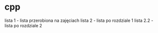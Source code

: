 # cpp
lista 1 - lista przerobiona na zajęciach
lista 2 - lista po rozdziale 1
lista 2.2 - lista po rozdziale 2
